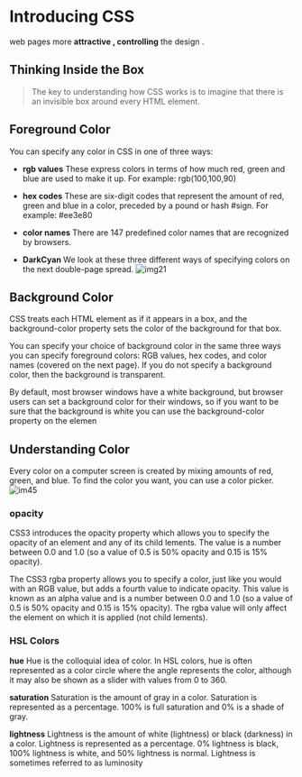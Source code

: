 # Introducing CSS
web pages more **attractive , controlling** the design .

## Thinking Inside the Box
> The key to understanding how CSS works is to imagine that there is an invisible box around every HTML element.

## Foreground Color
You can specify any color in CSS in one of three ways:
* **rgb values**
These express colors in terms  of how much red, green and blue are used to make it up. For example: rgb(100,100,90)   

* **hex codes**
These are six-digit codes that represent the amount of red,
green and blue in a color,
preceded by a pound or hash #sign. For example: #ee3e80
* **color names**
There are 147 predefined color names that are recognized
by browsers.
* **DarkCyan**
We look at these three different ways of specifying colors on the next double-page spread.
![img21](https://i.pinimg.com/originals/22/dd/64/22dd6419f9773617a80e3c763a79db2f.png)


## Background Color
CSS treats each HTML element as if it appears in a box, and the background-color property sets the color of the background for that box.

You can specify your choice of background color in the same
three ways you can specify foreground colors: RGB values,
hex codes, and color names (covered on the next page).
If you do not specify a background color, then the
background is transparent.

By default, most browser windows have a white background, but browser users can set a background color for
their windows, so if you want to be sure that the background
is white you can use the background-color property on the <body> elemen

## Understanding Color
Every color on a computer screen is created by mixing amounts of red, green, and blue. To find the color you want, you can use a color picker.
![im45](https://res.cloudinary.com/dno0vkynk/image/upload/v1475392871/RGBvsCMYKvsPANTONE.png)

### opacity
CSS3 introduces the opacity property which allows you to
specify the opacity of an element and any of its child  lements.
The value is a number between 0.0 and 1.0 (so a value of 0.5
is 50% opacity and 0.15 is 15% opacity).

The CSS3 rgba property allows you to specify a color, just like you would with an RGB value, but adds a fourth value to
indicate opacity. This value is known as an alpha value and is a number between 0.0 and 1.0 (so a value of 0.5 is 50% opacity and 0.15 is 15% opacity). The rgba value will only affect the element on which it is applied (not child  lements).

### HSL Colors

**hue**
Hue is the colloquial idea of color. In HSL colors, hue is often represented as a color circle where the angle represents the color, although it may also be
shown as a slider with values from 0 to 360.

**saturation**
Saturation is the amount of gray in a color. Saturation is
represented as a percentage.
100% is full saturation and 0% is a shade of gray.

**lightness**
Lightness is the amount of white (lightness) or black
(darkness) in a color. Lightness is represented as a percentage.
0% lightness is black, 100% lightness is white, and 50%
lightness is normal. Lightness is sometimes referred to as
luminosity

